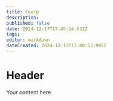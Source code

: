 ```yaml
---
title: Снегр
description: 
published: false
date: 2024-12-17T17:45:14.632Z
tags: 
editor: markdown
dateCreated: 2024-12-17T17:40:53.995Z
---
```


# Header
Your content here